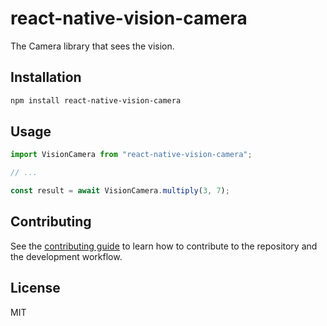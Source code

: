 # react-native-vision-camera

The Camera library that sees the vision.

## Installation

```sh
npm install react-native-vision-camera
```

## Usage

```js
import VisionCamera from "react-native-vision-camera";

// ...

const result = await VisionCamera.multiply(3, 7);
```

## Contributing

See the [contributing guide](CONTRIBUTING.md) to learn how to contribute to the repository and the development workflow.

## License

MIT
